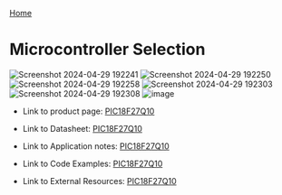 [Home](/index.md)

# **Microcontroller Selection**
![Screenshot 2024-04-29 192241](https://github.com/Team-309-Hydro-Pro/EGR314-Spring2024-Team309.github.io/assets/157083379/1179fb41-c6c6-4c6e-9537-7ace434e971e)
![Screenshot 2024-04-29 192250](https://github.com/Team-309-Hydro-Pro/EGR314-Spring2024-Team309.github.io/assets/157083379/2d925a80-929d-464c-8cee-e89d348dbfe8)
![Screenshot 2024-04-29 192258](https://github.com/Team-309-Hydro-Pro/EGR314-Spring2024-Team309.github.io/assets/157083379/4845a134-e090-40c6-958e-c8b4f841743c)
![Screenshot 2024-04-29 192303](https://github.com/Team-309-Hydro-Pro/EGR314-Spring2024-Team309.github.io/assets/157083379/abfd1639-27e6-4dcd-8281-d2f18a11ebc7)
![Screenshot 2024-04-29 192308](https://github.com/Team-309-Hydro-Pro/EGR314-Spring2024-Team309.github.io/assets/157083379/ddbaaa1c-827b-49db-b83b-2cd854d79870)
![image](https://github.com/Team-309-Hydro-Pro/EGR314-Spring2024-Team309.github.io/assets/157083379/693d5289-dc4b-4b4a-b73e-51854530875f)




* Link to product page: [PIC18F27Q10](https://www.onlinecomponents.com/en/microchip-tech/pic18f27q10iso-50195038.html?msclkid=b50b1d7282a217862db27b42d4cfd3f8&utm_source=bing&utm_medium=cpc&utm_campaign=US%20-%20Shopping%20SKU%20Only%20Traffic&utm_term=4584413761800571&utm_content=Integrated%20Circuits%20-%20ICs&gclid=b50b1d7282a217862db27b42d4cfd3f8&gclsrc=3p.ds)
  
* Link to Datasheet: [PIC18F27Q10](https://ww1.microchip.com/downloads/en/DeviceDoc/PIC18F27-47Q10-Data-Sheet-40002043E.pdf)
* Link to Application notes: [PIC18F27Q10](https://www.microchip.com/en-us/application-notes/an1921)
* Link to Code Examples: [PIC18F27Q10](https://simple-circuit.com/pic18f46k22-adc-7-segment-display-ccs-c/)
* Link to External Resources: [PIC18F27Q10](https://www.youtube.com/watch?v=CfWcoWoPKDs)



